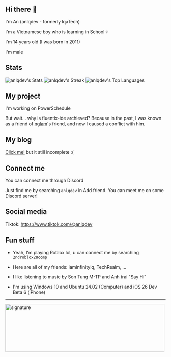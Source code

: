 ## Hi there 👋 
I'm An
(anlqdev - formerly lqaTech)

I'm a Vietnamese boy who is learning in School 💀

I'm 14 years old (I was born in 2011)

I'm male

## Stats

![anlqdev's Stats](https://github-readme-stats.vercel.app/api?username=anlqdev&theme=default&show_icons=true&hide_border=false&count_private=true)
![anlqdev's Streak](https://github-readme-streak-stats.herokuapp.com/?user=anlqdev&theme=default&hide_border=false)
![anlqdev's Top Languages](https://github-readme-stats.vercel.app/api/top-langs/?username=anlqdev&theme=default&show_icons=true&hide_border=false&layout=compact)

## My project
I'm working on PowerSchedule

But wait... why is fluentix-ide archieved? Because in the past, I was known as a friend of [nglam](https://nglam.dev)'s friend, and now I caused a conflict with him.

## My blog
[Click me!](https://anlqdev.github.io) but it still incomplete :(

## Connect me

You can connect me through Discord

Just find me by searching `anlqdev` in Add friend.
You can meet me on some Discord server!

## Social media
Tiktok: https://www.tiktok.com/@anlqdev

## Fun stuff
- Yeah, I'm playing Roblox lol, u can connect me by searching `2ndroblox28comp`

- Here are all of my friends: iaminfinityiq, TechRealm, ...

- I like listening to music by Son Tung M-TP and Anh trai "Say Hi"

- I'm using Windows 10 and Ubuntu 24.02 (Computer) and iOS 26 Dev Beta 6 (iPhone)

-----------------------------------------------------------
<img width="500" height="150" alt="signature" src="https://github.com/user-attachments/assets/4667aaf8-5b3c-4471-88dc-0ee841b4e3d1" />


<!--
**anlqdev/anlqdev** is a ✨ _special_ ✨ repository because its `README.md` (this file) appears on your GitHub profile.

Here are some ideas to get you started:

- 🔭 I’m currently working on ...
- 🌱 I’m currently learning ...
- 👯 I’m looking to collaborate on ...
- 🤔 I’m looking for help with ...
- 💬 Ask me about ...
- 📫 How to reach me: ...
- 😄 Pronouns: ...
- ⚡ Fun fact: ...
-->
